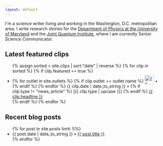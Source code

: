 ```yaml
---
layout: default
---
```

I'm a science writer living and working in the Washington, D.C. metropolitan area. I write research stories for the [Department of Physics at the University of Maryland](https://umdphysics.umd.edu) and the [Joint Quantum Institute](http://jqi.umd.edu), where I am currently Senior Science Communicator.

<div class="feature-box">
<h2>Latest featured clips</h2>
<ul>
{% assign sorted = site.clips | sort:"date" | reverse %}
{% for clip in sorted %}
{% if clip.featured == true %}
	<li>
		{% for outlet in site.outlets %}
		{% if clip.outlet == outlet.name %}
		<img style="position:relative;top:6px;" src="{{ outlet.icon }}" width="30px" title="{{ outlet.name }}">
		&bull;
		{% endif %}
		{% endfor %}
  	{{ clip.date | date_to_string }} &bull;
		{% if clip.type != "news_article" %}
		[{{ clip.type | upcase }}]
		{% endif %}
		<a href="{{ clip.address }}" target="_blank">{{ clip.headline }}</a>
	</li>
{% endif %}
{% endfor %}
</ul>
</div>

<div class="blog-box">
<h2>Recent blog posts</h2>
<div class="recent-blogs">
<ul>
{% for post in site.posts limit: 5%}
	<li>
		{{ post.date | date_to_string }} &bull; <a href="{{ post.url }}" class="blog-link-separator">{{ post.title }}</a>
	</li>
{% endfor %}
</ul>
</div>
</div>
